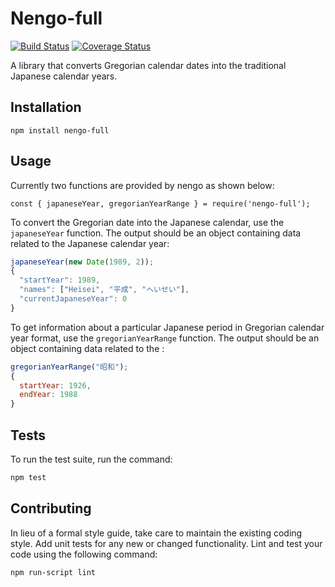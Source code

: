Nengo-full
=========

[![Build Status](https://travis-ci.org/KevinAdu/nengo.svg?branch=master)](https://travis-ci.org/KevinAdu/nengo)
[![Coverage Status](https://coveralls.io/repos/github/KevinAdu/nengo/badge.svg?branch=master)](https://coveralls.io/github/KevinAdu/nengo?branch=master)

A library that converts Gregorian calendar dates into the traditional Japanese calendar years.

## Installation

  `npm install nengo-full`

## Usage

Currently two functions are provided by nengo as shown below:

```
const { japaneseYear, gregorianYearRange } = require('nengo-full');
```

To convert the Gregorian date into the Japanese calendar, use the `japaneseYear` function.
The output should be an object containing data related to the Japanese calendar year:

```js
japaneseYear(new Date(1989, 2));
{
  "startYear": 1989,
  "names": ["Heisei", "平成", "へいせい"],
  "currentJapaneseYear": 0
}
```

To get information about a particular Japanese period in Gregorian calendar year format, use the `gregorianYearRange` function.
The output should be an object containing data related to the :

```js
gregorianYearRange("昭和");
{
  startYear: 1926,
  endYear: 1988
}
```

## Tests

To run the test suite, run the command:

```bash
npm test
```

## Contributing

In lieu of a formal style guide, take care to maintain the existing coding style. Add unit tests for any new or changed functionality. Lint and test your code using the following command:

```bash
npm run-script lint
```
